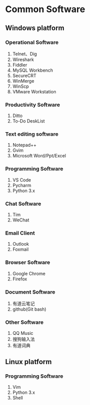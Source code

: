 # Common Software

## Windows platform

### Operational Software

1. Telnet、Dig
2. Wireshark
3. Fiddler
4. MySQL Workbench
5. SecureCRT
6. WinMerge
7. WinScp
8. VMware Workstation

### Productivity Software

1. Ditto
2. To-Do DeskList

### Text editing software

1. Notepad++
2. Gvim
3. Microsoft Word/Ppt/Excel

### Programming Software

1. VS Code
2. Pycharm
3. Python 3.x

### Chat Software

1. Tim
2. WeChat

### Email Client

1. Outlook
2. Foxmail

### Browser Software

1. Google Chrome
2. Firefox

### Document Software

1. 有道云笔记
2. github(Git bash)

### Other Software

1. QQ Music
2. 搜狗输入法
3. 有道词典

## Linux platform

### Programming Software

1. Vim
2. Python 3.x
3. Shell